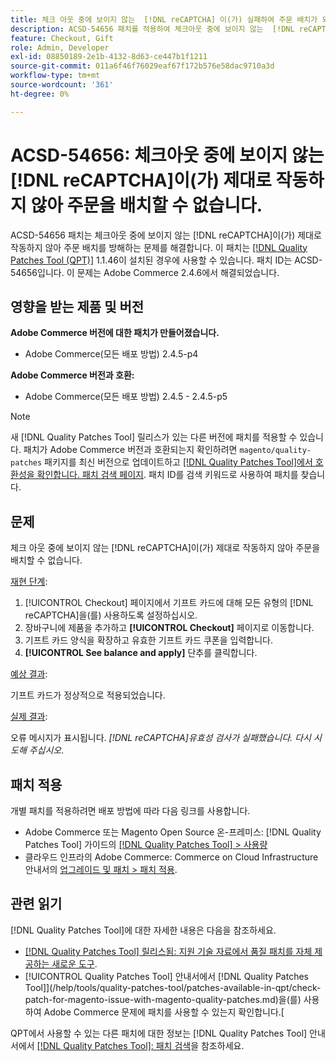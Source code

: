 ```yaml
---
title: 체크 아웃 중에 보이지 않는  [!DNL reCAPTCHA] 이(가) 실패하여 주문 배치가 되지 않음
description: ACSD-54656 패치를 적용하여 체크아웃 중에 보이지 않는  [!DNL reCAPTCHA] 이(가) 제대로 작동하지 않아 주문 배치가 되지 않는 Adobe Commerce 문제를 해결합니다.
feature: Checkout, Gift
role: Admin, Developer
exl-id: 08850189-2e1b-4132-8d63-ce447b1f1211
source-git-commit: 011a6f46f76029eaf67f172b576e58dac9710a3d
workflow-type: tm+mt
source-wordcount: '361'
ht-degree: 0%

---
```


# ACSD-54656: 체크아웃 중에 보이지 않는 [!DNL reCAPTCHA]이(가) 제대로 작동하지 않아 주문을 배치할 수 없습니다.

ACSD-54656 패치는 체크아웃 중에 보이지 않는 [!DNL reCAPTCHA]이(가) 제대로 작동하지 않아 주문 배치를 방해하는 문제를 해결합니다. 이 패치는 [[!DNL Quality Patches Tool (QPT)]](https://experienceleague.adobe.com/en/docs/commerce-operations/tools/quality-patches-tool/quality-patches-tool-to-self-serve-quality-patches) 1.1.46이 설치된 경우에 사용할 수 있습니다. 패치 ID는 ACSD-54656입니다. 이 문제는 Adobe Commerce 2.4.6에서 해결되었습니다.

## 영향을 받는 제품 및 버전

**Adobe Commerce 버전에 대한 패치가 만들어졌습니다.**

* Adobe Commerce(모든 배포 방법) 2.4.5-p4

**Adobe Commerce 버전과 호환:**

* Adobe Commerce(모든 배포 방법) 2.4.5 - 2.4.5-p5

>[!NOTE]
>
>새 [!DNL Quality Patches Tool] 릴리스가 있는 다른 버전에 패치를 적용할 수 있습니다. 패치가 Adobe Commerce 버전과 호환되는지 확인하려면 `magento/quality-patches` 패키지를 최신 버전으로 업데이트하고 [[!DNL Quality Patches Tool]에서 호환성을 확인합니다. 패치 검색 페이지](https://experienceleague.adobe.com/tools/commerce-quality-patches/index.html). 패치 ID를 검색 키워드로 사용하여 패치를 찾습니다.

## 문제

체크 아웃 중에 보이지 않는 [!DNL reCAPTCHA]이(가) 제대로 작동하지 않아 주문을 배치할 수 없습니다.

<u>재현 단계</u>:

1. [!UICONTROL Checkout] 페이지에서 기프트 카드에 대해 모든 유형의 [!DNL reCAPTCHA]을(를) 사용하도록 설정하십시오.
1. 장바구니에 제품을 추가하고 **[!UICONTROL Checkout]** 페이지로 이동합니다.
1. 기프트 카드 양식을 확장하고 유효한 기프트 카드 쿠폰을 입력합니다.
1. **[!UICONTROL See balance and apply]** 단추를 클릭합니다.

<u>예상 결과</u>:

기프트 카드가 정상적으로 적용되었습니다.

<u>실제 결과</u>:

오류 메시지가 표시됩니다. *[!DNL reCAPTCHA]유효성 검사가 실패했습니다. 다시 시도해 주십시오*.

## 패치 적용

개별 패치를 적용하려면 배포 방법에 따라 다음 링크를 사용합니다.

* Adobe Commerce 또는 Magento Open Source 온-프레미스: [!DNL Quality Patches Tool] 가이드의 [[!DNL Quality Patches Tool] > 사용량](/help/tools/quality-patches-tool/usage.md)
* 클라우드 인프라의 Adobe Commerce: Commerce on Cloud Infrastructure 안내서의 [업그레이드 및 패치 > 패치 적용](https://experienceleague.adobe.com/docs/commerce-cloud-service/user-guide/develop/upgrade/apply-patches.html).

## 관련 읽기

[!DNL Quality Patches Tool]에 대한 자세한 내용은 다음을 참조하세요.

* [[!DNL Quality Patches Tool] 릴리스됨: 지원 기술 자료에서 품질 패치를 자체 제공하는 새로운 도구](https://experienceleague.adobe.com/en/docs/commerce-operations/tools/quality-patches-tool/quality-patches-tool-to-self-serve-quality-patches).
* [!UICONTROL Quality Patches Tool] 안내서에서  [!DNL Quality Patches Tool]](/help/tools/quality-patches-tool/patches-available-in-qpt/check-patch-for-magento-issue-with-magento-quality-patches.md)을(를) 사용하여 Adobe Commerce 문제에 패치를 사용할 수 있는지 확인합니다.[


QPT에서 사용할 수 있는 다른 패치에 대한 정보는 [!DNL Quality Patches Tool] 안내서에서 [[!DNL Quality Patches Tool]: 패치 검색](https://experienceleague.adobe.com/tools/commerce-quality-patches/index.html)을 참조하세요.
